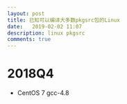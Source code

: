 ```yaml
---
layout: post
title: 已知可以编译大多数pkgsrc包的Linux
date:   2019-02-02 11:07
description: linux pkgsrc
comments: true
---
```


# 2018Q4

* CentOS 7  gcc-4.8


